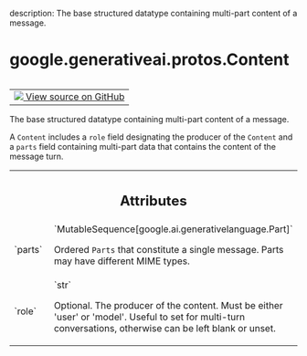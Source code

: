 description: The base structured datatype containing multi-part content of a message.

<div itemscope itemtype="http://developers.google.com/ReferenceObject">
<meta itemprop="name" content="google.generativeai.protos.Content" />
<meta itemprop="path" content="Stable" />
</div>

# google.generativeai.protos.Content

<!-- Insert buttons and diff -->

<table class="tfo-notebook-buttons tfo-api nocontent" align="left">
<td>
  <a target="_blank" href="https://github.com/googleapis/google-cloud-python/tree/main/packages/google-ai-generativelanguage/google/ai/generativelanguage_v1beta/types/content.py#L76-L103">
    <img src="https://www.tensorflow.org/images/GitHub-Mark-32px.png" />
    View source on GitHub
  </a>
</td>
</table>



The base structured datatype containing multi-part content of a message.

<!-- Placeholder for "Used in" -->

A ``Content`` includes a ``role`` field designating the producer of
the ``Content`` and a ``parts`` field containing multi-part data
that contains the content of the message turn.



<!-- Tabular view -->
 <table class="responsive fixed orange">
<colgroup><col width="214px"><col></colgroup>
<tr><th colspan="2"><h2 class="add-link">Attributes</h2></th></tr>

<tr>
<td>
`parts`<a id="parts"></a>
</td>
<td>
`MutableSequence[google.ai.generativelanguage.Part]`

Ordered ``Parts`` that constitute a single message. Parts
may have different MIME types.
</td>
</tr><tr>
<td>
`role`<a id="role"></a>
</td>
<td>
`str`

Optional. The producer of the content. Must
be either 'user' or 'model'.
Useful to set for multi-turn conversations,
otherwise can be left blank or unset.
</td>
</tr>
</table>



